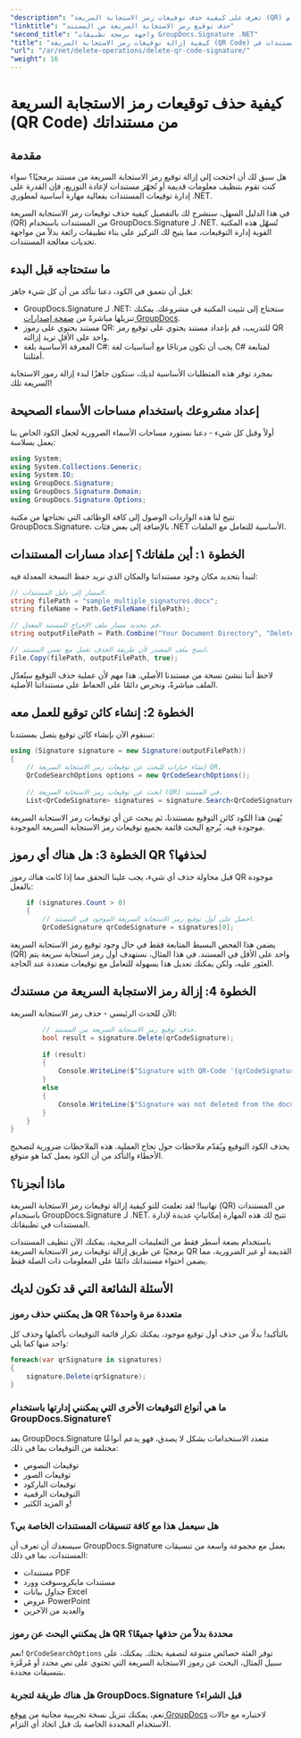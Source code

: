 ```yaml
---
"description": "تعرف على كيفية حذف توقيعات رمز الاستجابة السريعة (QR) بسهولة من مستنداتك باستخدام GroupDocs.Signature لـ .NET من خلال دليل المطورين خطوة بخطوة."
"linktitle": "حذف توقيع رمز الاستجابة السريعة من المستند"
"second_title": "واجهة برمجة تطبيقات GroupDocs.Signature .NET"
"title": "كيفية إزالة توقيعات رمز الاستجابة السريعة (QR Code) من المستندات في .NET"
"url": "/ar/net/delete-operations/delete-qr-code-signature/"
"weight": 16
---
```


# كيفية حذف توقيعات رمز الاستجابة السريعة (QR Code) من مستنداتك

## مقدمة

هل سبق لك أن احتجت إلى إزالة توقيع رمز الاستجابة السريعة من مستند برمجيًا؟ سواء كنت تقوم بتنظيف معلومات قديمة أو تُجهّز مستندات لإعادة التوزيع، فإن القدرة على إدارة توقيعات المستندات بفعالية مهارة أساسية لمطوري .NET.

في هذا الدليل السهل، سنشرح لك بالتفصيل كيفية حذف توقيعات رمز الاستجابة السريعة (QR) من المستندات باستخدام GroupDocs.Signature لـ .NET. تُسهّل هذه المكتبة القوية إدارة التوقيعات، مما يتيح لك التركيز على بناء تطبيقات رائعة بدلاً من مواجهة تحديات معالجة المستندات.

## ما ستحتاجه قبل البدء

قبل أن نتعمق في الكود، دعنا نتأكد من أن كل شيء جاهز:

- GroupDocs.Signature لـ .NET: ستحتاج إلى تثبيت المكتبة في مشروعك. يمكنك تنزيلها مباشرةً من [صفحة إصدارات GroupDocs](https://releases.groupdocs.com/signature/net/).
- مستند يحتوي على رموز QR: للتدريب، قم بإعداد مستند يحتوي على توقيع رمز QR واحد على الأقل تريد إزالته.
- المعرفة الأساسية بلغة C#: يجب أن تكون مرتاحًا مع أساسيات لغة C# لمتابعة أمثلتنا.

بمجرد توفر هذه المتطلبات الأساسية لديك، ستكون جاهزًا لبدء إزالة رموز الاستجابة السريعة تلك!

## إعداد مشروعك باستخدام مساحات الأسماء الصحيحة

أولاً وقبل كل شيء - دعنا نستورد مساحات الأسماء الضرورية لجعل الكود الخاص بنا يعمل بسلاسة:

```csharp
using System;
using System.Collections.Generic;
using System.IO;
using GroupDocs.Signature;
using GroupDocs.Signature.Domain;
using GroupDocs.Signature.Options;
```

تتيح لنا هذه الواردات الوصول إلى كافة الوظائف التي نحتاجها من مكتبة GroupDocs.Signature، بالإضافة إلى بعض فئات .NET الأساسية للتعامل مع الملفات.

## الخطوة ١: أين ملفاتك؟ إعداد مسارات المستندات

لنبدأ بتحديد مكان وجود مستنداتنا والمكان الذي نريد حفظ النسخة المعدلة فيه:

```csharp
// المسار إلى دليل المستندات.
string filePath = "sample_multiple_signatures.docx";
string fileName = Path.GetFileName(filePath);

// قم بتحديد مسار ملف الإخراج للمستند المعدل.
string outputFilePath = Path.Combine("Your Document Directory", "DeleteQRCode", fileName);

// انسخ ملف المصدر لأن طريقة الحذف تعمل مع نفس المستند.
File.Copy(filePath, outputFilePath, true);
```

لاحظ أننا ننشئ نسخة من مستندنا الأصلي. هذا مهم لأن عملية حذف التوقيع ستُعدّل الملف مباشرةً، ونحرص دائمًا على الحفاظ على مستنداتنا الأصلية.

## الخطوة 2: إنشاء كائن توقيع للعمل معه

سنقوم الآن بإنشاء كائن توقيع يتصل بمستندنا:

```csharp
using (Signature signature = new Signature(outputFilePath))
{
    // إنشاء خيارات للبحث عن توقيعات رمز الاستجابة السريعة QR.
    QrCodeSearchOptions options = new QrCodeSearchOptions();
    
    // ابحث عن توقيعات رمز الاستجابة السريعة (QR) في المستند.
    List<QrCodeSignature> signatures = signature.Search<QrCodeSignature>(options);
```

يُهيئ هذا الكود كائن التوقيع بمستندنا، ثم يبحث عن أي توقيعات رمز الاستجابة السريعة موجودة فيه. يُرجع البحث قائمة بجميع توقيعات رمز الاستجابة السريعة الموجودة.

## الخطوة 3: هل هناك أي رموز QR لحذفها؟

قبل محاولة حذف أي شيء، يجب علينا التحقق مما إذا كانت هناك رموز QR موجودة بالفعل:

```csharp
    if (signatures.Count > 0)
    {
        // احصل على أول توقيع رمز الاستجابة السريعة الموجود في المستند.
        QrCodeSignature qrCodeSignature = signatures[0];
```

يضمن هذا الفحص البسيط المتابعة فقط في حال وجود توقيع رمز الاستجابة السريعة (QR) واحد على الأقل في المستند. في هذا المثال، نستهدف أول رمز استجابة سريعة يتم العثور عليه، ولكن يمكنك تعديل هذا بسهولة للتعامل مع توقيعات متعددة عند الحاجة.

## الخطوة 4: إزالة رمز الاستجابة السريعة من مستندك

الآن للحدث الرئيسي - حذف رمز الاستجابة السريعة:

```csharp
        // حذف توقيع رمز الاستجابة السريعة من المستند.
        bool result = signature.Delete(qrCodeSignature);
        
        if (result)
        {
            Console.WriteLine($"Signature with QR-Code '{qrCodeSignature.Text}' and encode type '{qrCodeSignature.EncodeType.TypeName}' was deleted from document ['{fileName}'].");
        }
        else
        {
            Console.WriteLine($"Signature was not deleted from the document! Signature with QR-Code '{qrCodeSignature.Text}' and encode type '{qrCodeSignature.EncodeType.TypeName}' was not found!");
        }
    }
}
```

يحذف الكود التوقيع ويُقدّم ملاحظات حول نجاح العملية. هذه الملاحظات ضرورية لتصحيح الأخطاء والتأكد من أن الكود يعمل كما هو متوقع.

## ماذا أنجزنا؟

تهانينا! لقد تعلمتَ للتو كيفية إزالة توقيعات رمز الاستجابة السريعة (QR) من المستندات باستخدام GroupDocs.Signature لـ .NET. تتيح لك هذه المهارة إمكانياتٍ عديدة لإدارة المستندات في تطبيقاتك.

باستخدام بضعة أسطر فقط من التعليمات البرمجية، يمكنك الآن تنظيف المستندات برمجيًا عن طريق إزالة توقيعات رمز الاستجابة السريعة QR القديمة أو غير الضرورية، مما يضمن احتواء مستنداتك دائمًا على المعلومات ذات الصلة فقط.

## الأسئلة الشائعة التي قد تكون لديك

### هل يمكنني حذف رموز QR متعددة مرة واحدة؟

بالتأكيد! بدلًا من حذف أول توقيع موجود، يمكنك تكرار قائمة التوقيعات بأكملها وحذف كل واحد منها كما يلي:

```csharp
foreach(var qrSignature in signatures)
{
    signature.Delete(qrSignature);
}
```

### ما هي أنواع التوقيعات الأخرى التي يمكنني إدارتها باستخدام GroupDocs.Signature؟

يعد GroupDocs.Signature متعدد الاستخدامات بشكل لا يصدق، فهو يدعم أنواعًا مختلفة من التوقيعات بما في ذلك:
- توقيعات النصوص
- توقيعات الصور
- توقيعات الباركود
- التوقيعات الرقمية
- و المزيد الكثير!

### هل سيعمل هذا مع كافة تنسيقات المستندات الخاصة بي؟

سيسعدك أن تعرف أن GroupDocs.Signature يعمل مع مجموعة واسعة من تنسيقات المستندات، بما في ذلك:
- مستندات PDF
- مستندات مايكروسوفت وورد
- جداول بيانات Excel
- عروض PowerPoint
- والعديد من الآخرين

### هل يمكنني البحث عن رموز QR محددة بدلاً من حذفها جميعًا؟

نعم! `QrCodeSearchOptions` توفر الفئة خصائص متنوعة لتصفية بحثك. يمكنك، على سبيل المثال، البحث عن رموز الاستجابة السريعة التي تحتوي على نص محدد أو مُرمَّزة بتنسيقات محددة.

### هل هناك طريقة لتجربة GroupDocs.Signature قبل الشراء؟

نعم، يمكنك تنزيل نسخة تجريبية مجانية من [موقع GroupDocs](https://releases.groupdocs.com/) لاختباره مع حالات الاستخدام المحددة الخاصة بك قبل اتخاذ أي التزام.